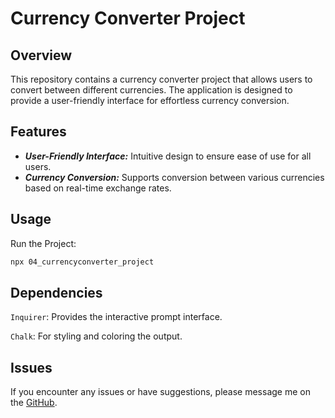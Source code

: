 # Currency Converter Project

## Overview
This repository contains a currency converter project that allows users to convert between different currencies. The application is designed to provide a user-friendly interface for effortless currency conversion.

## Features
- ***User-Friendly Interface:*** Intuitive design to ensure ease of use for all users.
- ***Currency Conversion:*** Supports conversion between various currencies based on real-time exchange rates.
 
## Usage
Run the Project:
```bash
npx 04_currencyconverter_project
```

## Dependencies
`Inquirer`: Provides the interactive prompt interface.

`Chalk`: For styling and coloring the output.

## Issues
If you encounter any issues or have suggestions, please message me on the [GitHub](https://github.com/IqraZainab23).
